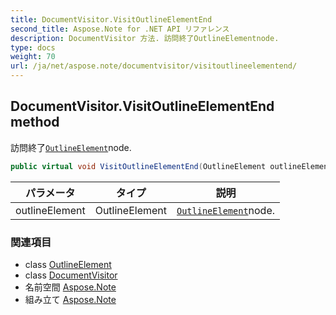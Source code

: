 ```yaml
---
title: DocumentVisitor.VisitOutlineElementEnd
second_title: Aspose.Note for .NET API リファレンス
description: DocumentVisitor 方法. 訪問終了OutlineElementnode.
type: docs
weight: 70
url: /ja/net/aspose.note/documentvisitor/visitoutlineelementend/
---
```

## DocumentVisitor.VisitOutlineElementEnd method

訪問終了[`OutlineElement`](../../outlineelement/)node.

```csharp
public virtual void VisitOutlineElementEnd(OutlineElement outlineElement)
```

| パラメータ | タイプ | 説明 |
| --- | --- | --- |
| outlineElement | OutlineElement | [`OutlineElement`](../../outlineelement/)node. |

### 関連項目

* class [OutlineElement](../../outlineelement/)
* class [DocumentVisitor](../)
* 名前空間 [Aspose.Note](../../documentvisitor/)
* 組み立て [Aspose.Note](../../../)


